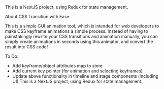 This is a NextJS project, using Redux for state management.

About CSS Transition with Ease

This is a simple GUI animation tool, which is intended for web developers to make CSS keyframe animations
a simple process. Instead of having to painstakingly rewrite your CSS transitions and animation manually,
you can simply create animations in seconds using this animator, and convert the result into CSS code!


To Do:

- Add keyframe/object attributes map to store
- Add current key pointer (for animation and selecting keyframes)
- Update above functionality in timeline and stage components (including UI)
This is a NextJS project, using Redux for state management.